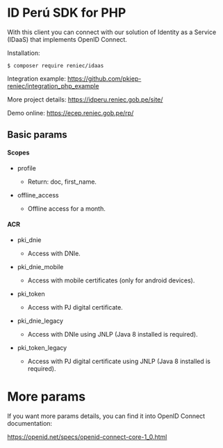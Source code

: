 # ID Perú SDK for PHP
With this client you can connect with our solution of Identity as a Service (IDaaS) that implements OpenID Connect.

Installation:
```
$ composer require reniec/idaas
```

Integration example:
https://github.com/pkiep-reniec/integration_php_example

More project details:
https://idperu.reniec.gob.pe/site/

Demo online:
https://ecep.reniec.gob.pe/rp/

## Basic params
#### Scopes
- profile
    - Return: doc, first_name.
	
- offline_access
    - Offline access for a month.
	
#### ACR
- pki_dnie
    - Access with DNIe.

- pki_dnie_mobile
    - Access with mobile certificates (only for android devices).
	
- pki_token
    - Access with PJ digital certificate.
    
- pki_dnie_legacy
    - Access with DNIe using JNLP (Java 8 installed is required).
    
- pki_token_legacy 
    - Access with PJ digital certificate using JNLP (Java 8 installed is required).

# More params
If you want more params details, you can find it into OpenID Connect documentation:

https://openid.net/specs/openid-connect-core-1_0.html
